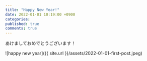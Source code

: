 ```yaml
---
title: "Happy New Year!"
date: 2022-01-01 10:19:00 +0900
categories:
published: true
comments: true
---
```


あけましておめでとうございます！

![happy new year]({{ site.url }}/assets/2022-01-01-first-post.jpeg)
